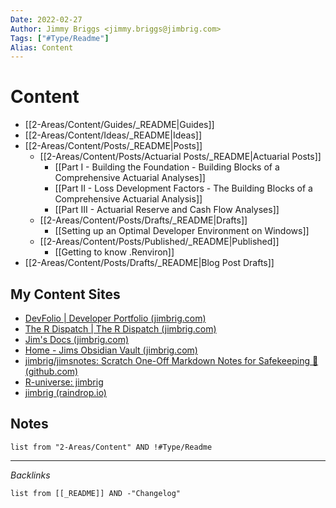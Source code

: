 ```yaml
---
Date: 2022-02-27
Author: Jimmy Briggs <jimmy.briggs@jimbrig.com>
Tags: ["#Type/Readme"]
Alias: Content
---
```


# Content

- [[2-Areas/Content/Guides/_README|Guides]]
- [[2-Areas/Content/Ideas/_README|Ideas]]
- [[2-Areas/Content/Posts/_README|Posts]]
    - [[2-Areas/Content/Posts/Actuarial Posts/_README|Actuarial Posts]]
        - [[Part I - Building the Foundation - Building Blocks of a Comprehensive Actuarial Analyses]]
        - [[Part II - Loss Development Factors - The Building Blocks of a Comprehensive Actuarial Analysis]]
        - [[Part III - Actuarial Reserve and Cash Flow Analyses]]
    - [[2-Areas/Content/Posts/Drafts/_README|Drafts]]
        - [[Setting up an Optimal Developer Environment on Windows]]
    - [[2-Areas/Content/Posts/Published/_README|Published]]
        - [[Getting to know .Renviron]]
- [[2-Areas/Content/Posts/Drafts/_README|Blog Post Drafts]]

## My Content Sites

- [DevFolio | Developer Portfolio (jimbrig.com)](http://devfolio.jimbrig.com/)
- [The R Dispatch | The R Dispatch (jimbrig.com)](https://therdispatch.jimbrig.com/)
- [Jim's Docs (jimbrig.com)](https://jimsdocs.jimbrig.com/)
- [Home - Jims Obsidian Vault (jimbrig.com)](https://jimsvault.jimbrig.com/)
- [jimbrig/jimsnotes: Scratch One-Off Markdown Notes for Safekeeping 📝 (github.com)](https://github.com/jimbrig/jimsnotes)
- [R-universe: jimbrig](https://jimbrig.r-universe.dev/ui#builds)
- [jimbrig (raindrop.io)](https://raindrop.io/jimbrig)

## Notes

```dataview
list from "2-Areas/Content" AND !#Type/Readme
```

***

*Backlinks*

```dataview
list from [[_README]] AND -"Changelog"
```